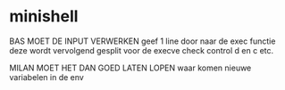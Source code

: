 # minishell

BAS MOET DE INPUT VERWERKEN
geef 1 line door naar de exec functie
deze wordt vervolgend gesplit voor de execve
check control d en c etc.









MILAN MOET HET DAN GOED LATEN LOPEN
waar komen nieuwe variabelen in de env
